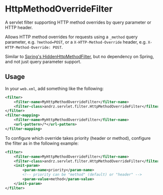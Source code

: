 HttpMethodOverrideFilter
========================

A servlet filter supporting HTTP method overrides by query parameter or HTTP header.

Allows HTTP method overrides for requests using a `_method` query parameter, e.g. `?method=POST`,
or a `X-HTTP-Method-Override` header, e.g. `X-HTTP-Method-Override: POST`.

Similar to [Spring's HiddenHttpMethodFilter](
http://docs.spring.io/spring/docs/3.0.x/api/org/springframework/web/filter/HiddenHttpMethodFilter.html),
but no dependency on Spring, and not just query parameter support.

## Usage

In your `web.xml`, add something like the following:

```xml
<filter>
    <filter-name>MyHttpMethodOverrideFilter</filter-name>
    <filter-class>andrz.servlet.filter.HttpMethodOverrideFilter</filter-class>
</filter>
<filter-mapping>
    <filter-name>MyHttpMethodOverrideFilter</filter-name>
    <url-pattern>/*</url-pattern>
</filter-mapping>
```

To configure which override takes priority (header or method), configure the filter as in the following example:

```xml
<filter>
    <filter-name>MyHttpMethodOverrideFilter</filter-name>
    <filter-class>andrz.servlet.filter.HttpMethodOverrideFilter</filter-class>
    <init-param>
        <param-name>priority</param-name>
        <!-- priority can be "method" (default) or "header" -->
        <param-value>method</param-value>
    </init-param>
</filter>
```

